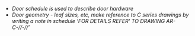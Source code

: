 - _Door schedule is used to describe door hardware_
- _Door geometry - leaf sizes, etc, make reference to C series drawings by writing a note in schedule ‘FOR DETAILS REFER' TO DRAWING AR-C-/*/*-/*/*’_